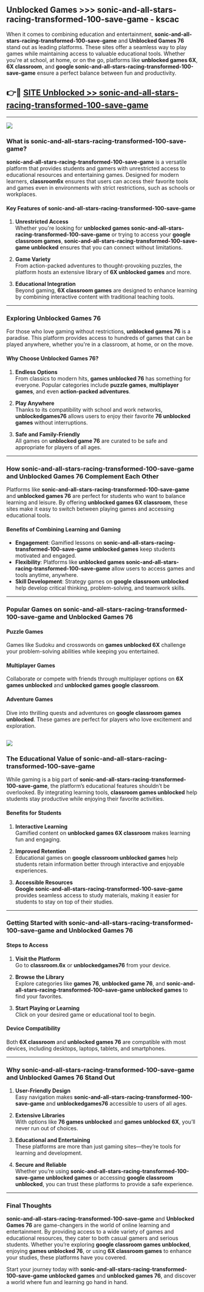 ## Unblocked Games >>> sonic-and-all-stars-racing-transformed-100-save-game - kscac 

When it comes to combining education and entertainment, **sonic-and-all-stars-racing-transformed-100-save-game** and **Unblocked Games 76** stand out as leading platforms. These sites offer a seamless way to play games while maintaining access to valuable educational tools. Whether you're at school, at home, or on the go, platforms like **unblocked games 6X**, **6X classroom**, and **google sonic-and-all-stars-racing-transformed-100-save-game** ensure a perfect balance between fun and productivity.
## 👉🔴 [SITE Unblocked >> sonic-and-all-stars-racing-transformed-100-save-game](http://premium.freeplayer.one?title=sonic-and-all-stars-racing-transformed-100-save-game&ref=22JU)
---
<a href="http://premium.freeplayer.one?title=sonic-and-all-stars-racing-transformed-100-save-game&ref=22JU/"><img src="https://github.com/user-attachments/assets/438f12ca-57a4-47a3-8ead-c64da593a1e5"/></a>
### What is sonic-and-all-stars-racing-transformed-100-save-game?  

**sonic-and-all-stars-racing-transformed-100-save-game** is a versatile platform that provides students and gamers with unrestricted access to educational resources and entertaining games. Designed for modern learners, **classroom6x** ensures that users can access their favorite tools and games even in environments with strict restrictions, such as schools or workplaces.  

#### Key Features of sonic-and-all-stars-racing-transformed-100-save-game  

1. **Unrestricted Access**  
   Whether you're looking for **unblocked games sonic-and-all-stars-racing-transformed-100-save-game** or trying to access your **google classroom games**, **sonic-and-all-stars-racing-transformed-100-save-game unblocked** ensures that you can connect without limitations.  

2. **Game Variety**  
   From action-packed adventures to thought-provoking puzzles, the platform hosts an extensive library of **6X unblocked games** and more.  

3. **Educational Integration**  
   Beyond gaming, **6X classroom games** are designed to enhance learning by combining interactive content with traditional teaching tools.  



---

### Exploring Unblocked Games 76  

For those who love gaming without restrictions, **unblocked games 76** is a paradise. This platform provides access to hundreds of games that can be played anywhere, whether you're in a classroom, at home, or on the move.  

#### Why Choose Unblocked Games 76?  

1. **Endless Options**  
   From classics to modern hits, **games unblocked 76** has something for everyone. Popular categories include **puzzle games**, **multiplayer games**, and even **action-packed adventures**.  

2. **Play Anywhere**  
   Thanks to its compatibility with school and work networks, **unblockedgames76** allows users to enjoy their favorite **76 unblocked games** without interruptions.  

3. **Safe and Family-Friendly**  
   All games on **unblocked game 76** are curated to be safe and appropriate for players of all ages.  

---

### How sonic-and-all-stars-racing-transformed-100-save-game and Unblocked Games 76 Complement Each Other  

Platforms like **sonic-and-all-stars-racing-transformed-100-save-game** and **unblocked games 76** are perfect for students who want to balance learning and leisure. By offering **unblocked games 6X classroom**, these sites make it easy to switch between playing games and accessing educational tools.  

#### Benefits of Combining Learning and Gaming  

- **Engagement**: Gamified lessons on **sonic-and-all-stars-racing-transformed-100-save-game unblocked games** keep students motivated and engaged.  
- **Flexibility**: Platforms like **unblocked games sonic-and-all-stars-racing-transformed-100-save-game** allow users to access games and tools anytime, anywhere.  
- **Skill Development**: Strategy games on **google classroom unblocked** help develop critical thinking, problem-solving, and teamwork skills.  

---

### Popular Games on sonic-and-all-stars-racing-transformed-100-save-game and Unblocked Games 76  

#### Puzzle Games  

Games like Sudoku and crosswords on **games unblocked 6X** challenge your problem-solving abilities while keeping you entertained.  

#### Multiplayer Games  

Collaborate or compete with friends through multiplayer options on **6X games unblocked** and **unblocked games google classroom**.  

#### Adventure Games  

Dive into thrilling quests and adventures on **google classroom games unblocked**. These games are perfect for players who love excitement and exploration.  

<a href="http://download.freeplayer.one?title=sonic-and-all-stars-racing-transformed-100-save-game&ref=23D/"><img src="https://github.com/user-attachments/assets/fe0c3e91-c8e1-489c-acf0-e2f614c12fb8"/></a>
---

### The Educational Value of sonic-and-all-stars-racing-transformed-100-save-game  

While gaming is a big part of **sonic-and-all-stars-racing-transformed-100-save-game**, the platform’s educational features shouldn’t be overlooked. By integrating learning tools, **classroom games unblocked** help students stay productive while enjoying their favorite activities.  

#### Benefits for Students  

1. **Interactive Learning**  
   Gamified content on **unblocked games 6X classroom** makes learning fun and engaging.  

2. **Improved Retention**  
   Educational games on **google classroom unblocked games** help students retain information better through interactive and enjoyable experiences.  

3. **Accessible Resources**  
   **Google sonic-and-all-stars-racing-transformed-100-save-game** provides seamless access to study materials, making it easier for students to stay on top of their studies.  

---

### Getting Started with sonic-and-all-stars-racing-transformed-100-save-game and Unblocked Games 76  

#### Steps to Access  

1. **Visit the Platform**  
   Go to **classroom.6x** or **unblockedgames76** from your device.  

2. **Browse the Library**  
   Explore categories like **games 76**, **unblocked game 76**, and **sonic-and-all-stars-racing-transformed-100-save-game unblocked games** to find your favorites.  

3. **Start Playing or Learning**  
   Click on your desired game or educational tool to begin.  

#### Device Compatibility  

Both **6X classroom** and **unblocked games 76** are compatible with most devices, including desktops, laptops, tablets, and smartphones.  

---

### Why sonic-and-all-stars-racing-transformed-100-save-game and Unblocked Games 76 Stand Out  

1. **User-Friendly Design**  
   Easy navigation makes **sonic-and-all-stars-racing-transformed-100-save-game** and **unblockedgames76** accessible to users of all ages.  

2. **Extensive Libraries**  
   With options like **76 games unblocked** and **games unblocked 6X**, you’ll never run out of choices.  

3. **Educational and Entertaining**  
   These platforms are more than just gaming sites—they’re tools for learning and development.  

4. **Secure and Reliable**  
   Whether you’re using **sonic-and-all-stars-racing-transformed-100-save-game unblocked games** or accessing **google classroom unblocked**, you can trust these platforms to provide a safe experience.  

---

### Final Thoughts  

**sonic-and-all-stars-racing-transformed-100-save-game** and **Unblocked Games 76** are game-changers in the world of online learning and entertainment. By providing access to a wide variety of games and educational resources, they cater to both casual gamers and serious students. Whether you’re exploring **google classroom games unblocked**, enjoying **games unblocked 76**, or using **6X classroom games** to enhance your studies, these platforms have you covered.  

Start your journey today with **sonic-and-all-stars-racing-transformed-100-save-game unblocked games** and **unblocked games 76**, and discover a world where fun and learning go hand in hand.  